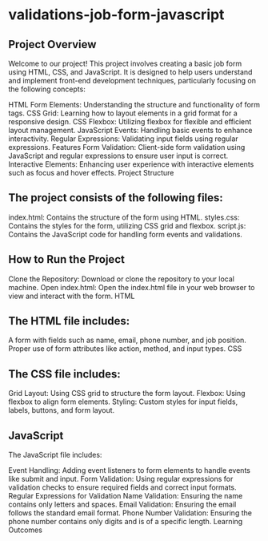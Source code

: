 # validations-job-form-javascript
## Project Overview
Welcome to our project! This project involves creating a basic job form using HTML, CSS, and JavaScript. It is designed to help users understand and implement front-end development techniques, particularly focusing on the following concepts:

HTML Form Elements: Understanding the structure and functionality of form tags.
CSS Grid: Learning how to layout elements in a grid format for a responsive design.
CSS Flexbox: Utilizing flexbox for flexible and efficient layout management.
JavaScript Events: Handling basic events to enhance interactivity.
Regular Expressions: Validating input fields using regular expressions.
Features
Form Validation: Client-side form validation using JavaScript and regular expressions to ensure user input is correct.
Interactive Elements: Enhancing user experience with interactive elements such as focus and hover effects.
Project Structure

## The project consists of the following files:

index.html: Contains the structure of the form using HTML.
styles.css: Contains the styles for the form, utilizing CSS grid and flexbox.
script.js: Contains the JavaScript code for handling form events and validations.
## How to Run the Project
Clone the Repository: Download or clone the repository to your local machine.
Open index.html: Open the index.html file in your web browser to view and interact with the form.
HTML
## The HTML file includes:
A form with fields such as name, email, phone number, and job position.
Proper use of form attributes like action, method, and input types.
CSS
## The CSS file includes:
Grid Layout: Using CSS grid to structure the form layout.
Flexbox: Using flexbox to align form elements.
Styling: Custom styles for input fields, labels, buttons, and form layout.
## JavaScript
The JavaScript file includes:

Event Handling: Adding event listeners to form elements to handle events like submit and input.
Form Validation: Using regular expressions for validation checks to ensure required fields and correct input formats.
Regular Expressions for Validation
Name Validation: Ensuring the name contains only letters and spaces.
Email Validation: Ensuring the email follows the standard email format.
Phone Number Validation: Ensuring the phone number contains only digits and is of a specific length.
Learning Outcomes

